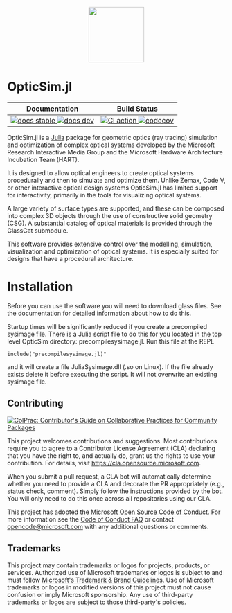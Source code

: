 <p align="center">
  <a href="https://microsoft.github.io/OpticSim.jl/dev/">
    <img src=docs/src/assets/logo.svg height=128px style="text-align:center">
  </a>
</p>

# OpticSim.jl

<table>
<thead>
  <tr>
    <th>Documentation</th>
    <th>Build Status</th>
  </tr>
</thead>
<tbody>
  <tr>
    <td>
      <a href="https://microsoft.github.io/OpticSim.jl/stable/">
        <img src="https://img.shields.io/badge/docs-stable-blue.svg" alt="docs stable">
      </a>
      <a href="https://microsoft.github.io/OpticSim.jl/dev/">
        <img src="https://img.shields.io/badge/docs-dev-blue.svg" alt="docs dev">
      </a>
    </td>
    <td>
      <a href="https://github.com/microsoft/OpticSim.jl/actions/workflows/CI.yml">
        <img src="https://github.com/microsoft/OpticSim.jl/workflows/CI/badge.svg" alt="CI action">
      </a>
      <a href="https://codecov.io/gh/microsoft/OpticSim.jl">
        <img src="https://codecov.io/gh/microsoft/OpticSim.jl/branch/main/graph/badge.svg?token=9QxvIHt5F5" alt="codecov">
      </a>
    </td>
  </tr>
</tbody>
</table>

OpticSim.jl is a [Julia](https://julialang.org/) package for geometric optics (ray tracing) simulation and optimization of complex optical systems developed by the Microsoft Research Interactive Media Group and the Microsoft Hardware Architecture Incubation Team (HART).

It is designed to allow optical engineers to create optical systems procedurally and then to simulate and optimize them. Unlike Zemax, Code V, or other interactive optical design systems OpticSim.jl has limited support for interactivity, primarily in the tools for visualizing optical systems.

A large variety of surface types are supported, and these can be composed into complex 3D objects through the use of constructive solid geometry (CSG). A substantial catalog of optical materials is provided through the GlassCat submodule.

This software provides extensive control over the modelling, simulation, visualization and optimization of optical systems. It is especially suited for designs that have a procedural architecture.

# Installation

Before you can use the software you will need to download glass files. See the documentation for detailed information about how to do this.

Startup times will be significantly reduced if you create a precompiled sysimage file. There is a Julia script file to do this for you located in the top level OpticSim directory: precompilesysimage.jl. Run this file at the REPL
```
include("precompilesysimage.jl)"
```
and it will create a file JuliaSysimage.dll (.so on Linux). If the file already exists delete it before executing the script. It will not overwrite an existing sysimage file.

## Contributing

[![ColPrac: Contributor's Guide on Collaborative Practices for Community Packages](https://img.shields.io/badge/ColPrac-Contributor's%20Guide-blueviolet)](https://github.com/SciML/ColPrac)

This project welcomes contributions and suggestions.  Most contributions require you to agree to a
Contributor License Agreement (CLA) declaring that you have the right to, and actually do, grant us
the rights to use your contribution. For details, visit <https://cla.opensource.microsoft.com>.

When you submit a pull request, a CLA bot will automatically determine whether you need to provide
a CLA and decorate the PR appropriately (e.g., status check, comment). Simply follow the instructions
provided by the bot. You will only need to do this once across all repositories using our CLA.

This project has adopted the [Microsoft Open Source Code of Conduct](https://opensource.microsoft.com/codeofconduct/).
For more information see the [Code of Conduct FAQ](https://opensource.microsoft.com/codeofconduct/faq/) or
contact [opencode@microsoft.com](mailto:opencode@microsoft.com) with any additional questions or comments.

## Trademarks

This project may contain trademarks or logos for projects, products, or services. Authorized use of Microsoft 
trademarks or logos is subject to and must follow 
[Microsoft's Trademark & Brand Guidelines](https://www.microsoft.com/en-us/legal/intellectualproperty/trademarks/usage/general).
Use of Microsoft trademarks or logos in modified versions of this project must not cause confusion or imply Microsoft sponsorship.
Any use of third-party trademarks or logos are subject to those third-party's policies.
